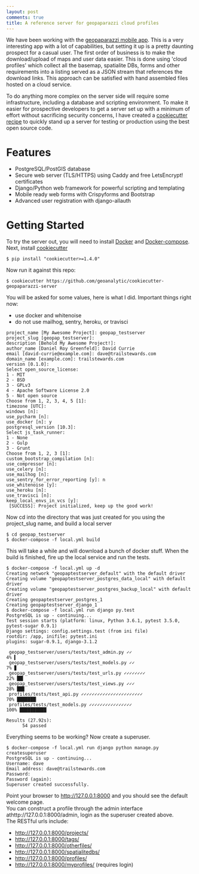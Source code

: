 ```yaml
---
layout: post
comments: true
title: A reference server for geopaparazzi cloud profiles
---
```


We have been working with the [geopaparazzi mobile app](https://github.com/geopaparazzi/geopaparazzi).  This is a very interesting app with a lot of capabilities, but setting it up is a pretty daunting prospect for a casual user.  The first order of business is to make the download/upload of maps and user data easier.  This is done using 'cloud profiles' which collect all the basemap, spatialite DBs, forms and other requirements into a listing served as a JSON stream that references the download links.  This approach can be satisfied with hand assembled files hosted on a cloud service.    

To do anything more complex on the server side will require some infrastructure, including a database and scripting environment.  To make it easier for prospective developers to get a server set up with a minimum of effort without sacrificing security concerns, I have created a [cookiecutter recipe](https://github.com/audreyr/cookiecutter) to quickly stand up a server for testing or production using the best open source code.     

# Features    

* PostgreSQL/PostGIS database    
* Secure web server (TLS/HTTPS) using Caddy and free LetsEncrypt! certificates    
* Django/Python web framework for powerful scripting and templating   
* Mobile ready web forms with Crispyforms and Bootstrap    
* Advanced user registration with django-allauth     

# Getting Started   

To try the server out, you will need to install [Docker](https://docs.docker.com/install/) and [Docker-compose](https://docs.docker.com/compose/install/).  Next, install [cookiecutter](https://cookiecutter.readthedocs.io/en/latest/)    

```
$ pip install "cookiecutter>=1.4.0"
```

Now run it against this repo:

```
$ cookiecutter https://github.com/geoanalytic/cookiecutter-geopaparazzi-server
```

You will be asked for some values, here is what I did.  Important things right now:   

* use docker and whitenoise   
* do not use mailhog, sentry, heroku, or travisci   

```
project_name [My Awesome Project]: geopap_testserver
project_slug [geopap_testserver]: 
description [Behold My Awesome Project!]: 
author_name [Daniel Roy Greenfeld]: David Currie
email [david-currie@example.com]: dave@trailstewards.com
domain_name [example.com]: trailstewards.com
version [0.1.0]: 
Select open_source_license:
1 - MIT
2 - BSD
3 - GPLv3
4 - Apache Software License 2.0
5 - Not open source
Choose from 1, 2, 3, 4, 5 [1]: 
timezone [UTC]: 
windows [n]: 
use_pycharm [n]: 
use_docker [n]: y
postgresql_version [10.3]: 
Select js_task_runner:
1 - None
2 - Gulp
3 - Grunt
Choose from 1, 2, 3 [1]: 
custom_bootstrap_compilation [n]: 
use_compressor [n]: 
use_celery [n]: 
use_mailhog [n]: 
use_sentry_for_error_reporting [y]: n
use_whitenoise [y]: 
use_heroku [n]: 
use_travisci [n]: 
keep_local_envs_in_vcs [y]: 
 [SUCCESS]: Project initialized, keep up the good work!
```

Now cd into the directory that was just created for you using the project_slug name, and build a local server

```
$ cd geopap_testserver
$ docker-compose -f local.yml build
```

This will take a while and will download a bunch of docker stuff.  When the build is finished, fire up the local service and run the tests.    

```
$ docker-compose -f local.yml up -d
Creating network "geopaptestserver_default" with the default driver
Creating volume "geopaptestserver_postgres_data_local" with default driver
Creating volume "geopaptestserver_postgres_backup_local" with default driver
Creating geopaptestserver_postgres_1
Creating geopaptestserver_django_1
$ docker-compose -f local.yml run django py.test
PostgreSQL is up - continuing...
Test session starts (platform: linux, Python 3.6.1, pytest 3.5.0, pytest-sugar 0.9.1)
Django settings: config.settings.test (from ini file)
rootdir: /app, inifile: pytest.ini
plugins: sugar-0.9.1, django-3.1.2

 geopap_testserver/users/tests/test_admin.py ✓✓                                                                                   4% ▍         
 geopap_testserver/users/tests/test_models.py ✓✓                                                                                  7% ▊         
 geopap_testserver/users/tests/test_urls.py ✓✓✓✓✓✓✓✓                                                                             22% ██▎       
 geopap_testserver/users/tests/test_views.py ✓✓✓                                                                                 28% ██▊       
 profiles/tests/test_api.py ✓✓✓✓✓✓✓✓✓✓✓✓✓✓✓✓✓✓✓✓✓✓✓                                                                              70% ███████▏  
 profiles/tests/test_models.py ✓✓✓✓✓✓✓✓✓✓✓✓✓✓✓✓                                                                                 100% ██████████

Results (27.92s):
      54 passed
```

Everything seems to be working?  Now create a superuser.

```
$ docker-compose -f local.yml run django python manage.py createsuperuser
PostgreSQL is up - continuing...
Username: dave
Email address: dave@trailstewards.com
Password: 
Password (again): 
Superuser created successfully.
```

Point your browser to http://127.0.0.1:8000 and you should see the default welcome page.    
You can construct a profile through the admin interface athttp://127.0.0.1:8000/admin, login as the superuser created above.    
The RESTful urls include:    

* http://127.0.0.1:8000/projects/    
* http://127.0.0.1:8000/tags/    
* http://127.0.0.1:8000/otherfiles/    
* http://127.0.0.1:8000/spatialitedbs/    
* http://127.0.0.1:8000/profiles/    
* http://127.0.0.1:8000/myprofiles/    (requires login)




